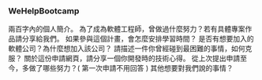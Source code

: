 ### WeHelpBootcamp
兩百字內的個人簡介。
為了成為軟體工程師，曾做過什麼努力？若有具體專案作品請分享給我們。
如果參與這個計畫，會怎麼安排學習時間？
是否有想要加入的軟體公司？為什麼想加入該公司？
請描述一件你曾經碰到最困難的事情，如何克服？
關於這份申請網頁，請分享一個你開發時的技術心得。
從上次提出申請至今，多做了哪些努力？( 第一次申請不用回答 )
其他想要對我們說的事情？
